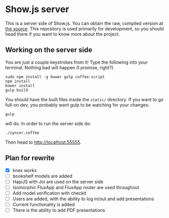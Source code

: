 Show.js server
==============

This is a server side of Show.js. You can obtain the raw, compiled version at [the source](https://syncjs.io). This repository is used primarily for development, so you should head there if you want to know more about the project.


Working on the server side
--------------------------

You are just a couple keystrokes from it! Type the following into your terminal. Nothing bad will happen (I promise, right?).

    sudo npm install -g bower gulp coffee-script
    npm install
    bower install
    gulp build

You should have the built files inside the `static/` directory. If you want to go full-on dev, you probably want gulp to be watching for your changes:

    gulp

will do. In order to run the server side do:

    ./syncer.coffee

Then head to [http://localhost:55555](http://localhost:55555).


Plan for rewrite
----------------

* [x] knex works
* [ ] bookshelf models are added
* [ ] HapiJS with Joi are used on the server side
* [ ] Isomorphic FluxApp and FluxApp router are used throughout
* [ ] Add model verification with checkit
* [ ] Users are added, with the ability to log in/out and add presentations
* [ ] Current functionality is added
* [ ] There is the ability to add PDF presentations
